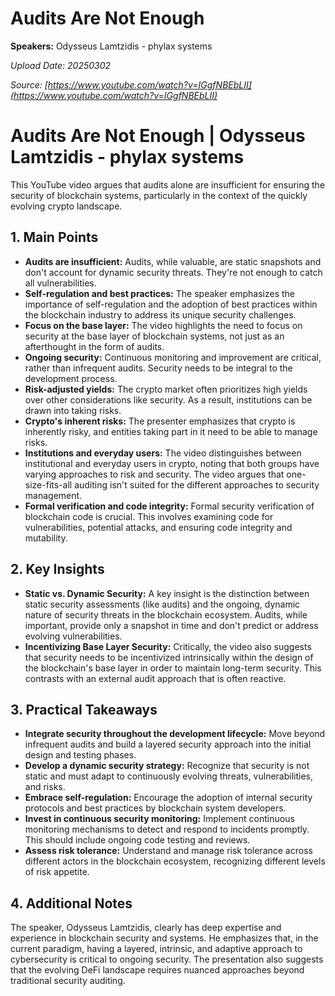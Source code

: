 # Audits Are Not Enough

**Speakers:** Odysseus Lamtzidis - phylax systems


*Upload Date: 20250302*

*Source: [https://www.youtube.com/watch?v=IGgfNBEbLII](https://www.youtube.com/watch?v=IGgfNBEbLII)*

# Audits Are Not Enough | Odysseus Lamtzidis - phylax systems

This YouTube video argues that audits alone are insufficient for ensuring the security of blockchain systems, particularly in the context of the quickly evolving crypto landscape.

## 1. Main Points

* **Audits are insufficient:**  Audits, while valuable, are static snapshots and don't account for dynamic security threats. They're not enough to catch all vulnerabilities.
* **Self-regulation and best practices:**  The speaker emphasizes the importance of self-regulation and the adoption of best practices within the blockchain industry to address its unique security challenges.
* **Focus on the base layer:**  The video highlights the need to focus on security at the base layer of blockchain systems, not just as an afterthought in the form of audits.
* **Ongoing security:**  Continuous monitoring and improvement are critical, rather than infrequent audits.  Security needs to be integral to the development process.
* **Risk-adjusted yields:**  The crypto market often prioritizes high yields over other considerations like security.  As a result, institutions can be drawn into taking risks.
* **Crypto's inherent risks:** The presenter emphasizes that crypto is inherently risky, and entities taking part in it need to be able to manage risks.
* **Institutions and everyday users:**  The video distinguishes between institutional and everyday users in crypto, noting that both groups have varying approaches to risk and security. The video argues that one-size-fits-all auditing isn't suited for the different approaches to security management.
* **Formal verification and code integrity:**  Formal security verification of blockchain code is crucial.  This involves examining code for vulnerabilities, potential attacks, and ensuring code integrity and mutability.


## 2. Key Insights

* **Static vs. Dynamic Security:** A key insight is the distinction between static security assessments (like audits) and the ongoing, dynamic nature of security threats in the blockchain ecosystem.  Audits, while important, provide only a snapshot in time and don't predict or address evolving vulnerabilities.
* **Incentivizing Base Layer Security:**  Critically, the video also suggests that security needs to be incentivized intrinsically within the design of the blockchain's base layer in order to maintain long-term security. This contrasts with an external audit approach that is often reactive.

## 3. Practical Takeaways

* **Integrate security throughout the development lifecycle:** Move beyond infrequent audits and build a layered security approach into the initial design and testing phases.
* **Develop a dynamic security strategy:**  Recognize that security is not static and must adapt to continuously evolving threats, vulnerabilities, and risks. 
* **Embrace self-regulation:** Encourage the adoption of internal security protocols and best practices by blockchain system developers.
* **Invest in continuous security monitoring:** Implement continuous monitoring mechanisms to detect and respond to incidents promptly. This should include ongoing code testing and reviews.
* **Assess risk tolerance:** Understand and manage risk tolerance across different actors in the blockchain ecosystem, recognizing different levels of risk appetite.


## 4. Additional Notes

The speaker, Odysseus Lamtzidis, clearly has deep expertise and experience in blockchain security and systems. He emphasizes that, in the current paradigm, having a layered, intrinsic, and adaptive approach to cybersecurity is critical to ongoing security.  The presentation also suggests that the evolving DeFi landscape requires nuanced approaches beyond traditional security auditing.